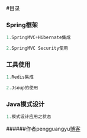 #目录


<h3>Spring框架</h3>

```java
1.SpringMVC+Hibernate集成

2.SpringMVC Security使用

```

<h3>工具使用</h3>

```java
1.Redis集成

2.Jsoup的使用

```

<h3>Java模式设计</h3>

```java
1.模式设计应用之状态

```

######作者pengguangyu[博客](http://boke.iflsy.com/)
